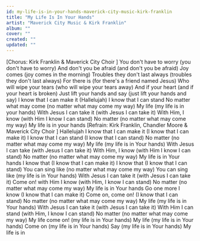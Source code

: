 ```yaml
---
id: my-life-is-in-your-hands-maverick-city-music-kirk-franklin
title: "My Life Is In Your Hands"
artist: "Maverick City Music & Kirk Franklin"
album: ""
cover: ""
created: ""
updated: ""
---
```


[Chorus: Kirk Franklin & 
Maverick City Choir
]
You don't have to worry (you don't have to worry)
And don't you be afraid (and don't you be afraid)
Joy comes (joy comes in the morning)
Troubles they don't last always (troubles they don't last always)
For there is (for there's a friend named Jesus)
Who will wipe your tears (who will wipe your tears away)
And if your heart (and if your heart is broken)
Just lift your hands and say (just lift your hands and say)
I know that I can make it (Hallelujah)
I know that I can stand
No matter what may come (no matter what may come my way)
My life (my life is in your hands)
With Jesus I can take it (with Jesus I can take it)
With Him, I know (with Him I know I can stand)
No matter (no matter what may come my way)
My life is in your hands
[Refrain: Kirk Franklin, 
Chandler Moore
 & 
Maverick City Choir
]
Hallelujah
I know that I can make it (I know that I can make it)
I know that I can stand (I know that I can stand)
No matter (no matter what may come my way)
My life (my life is in Your hands)
With Jesus I can take (with Jesus I can take it)
With Him, I know (with Him I know I can stand)
No matter (no matter what may come my way)
My life is in Your hands
I know that (I know that I can make it)
I know that (I know that I can stand)
You can sing like (no matter what may come my way)
You can sing like (my life is in Your hands)
With Jesus I can take it (with Jesus I can take it)
Come on! with Him I know (with Him, I know I can stand)
No matter (no matter what may come my way)
My life is in Your hands
Go one more
I know (I know that I can make it)
Come on, come on! (I know that I can stand)
No matter (no matter what may come my way)
My life (my life is in Your hands)
With Jesus I can take it (with Jesus I can take it)
With Him I can stand (with Him, I know I can stand)
No matter (no matter what may come my way)
My life come on! (my life is in Your hands)
My life (my life is in Your hands)
Come on (my life is in Your hands)
Say (my life is in Your hands)
My life is in